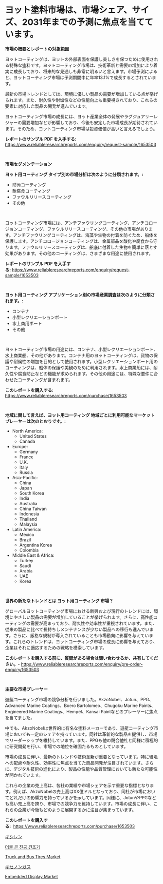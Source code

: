 <p><h1>ヨット塗料市場は、市場シェア、サイズ、2031年までの予測に焦点を当てています。</h1></p><p><strong>市場の概要とレポートの対象範囲</strong></p>
<p><p>ヨットコーティングは、ヨットの外部表面を保護し美しさを保つために使用される特殊な塗料です。ヨットコーティング市場は、技術革新と需要の増加により着実に成長しており、将来的な見通しも非常に明るいと言えます。市場予測によると、ヨットコーティング市場は予測期間中に年率13.1%で成長するとされています。</p><p>最新の市場トレンドとしては、環境に優しい製品の需要が増加している点が挙げられます。また、耐久性や耐塩性などの性能向上も重要視されており、これらの要素に対応した製品の開発が進んでいます。</p><p>ヨットコーティング市場の成長には、ヨット産業全体の発展やラグジュアリーレジャーの需要増加などが影響しており、今後も安定した市場成長が期待されています。そのため、ヨットコーティング市場は投資価値が高いと言えるでしょう。</p></p>
<p><strong>レポートのサンプル PDF を入手する:</strong> <a href="https://www.reliableresearchreports.com/enquiry/request-sample/1653503">https://www.reliableresearchreports.com/enquiry/request-sample/1653503</a></p>
<p>&nbsp;</p>
<p><strong>市場セグメンテーション</strong></p>
<p><strong>ヨット用コーティング タイプ別の市場分析は次のように分類されます。:</strong></p>
<p><ul><li>防汚コーティング</li><li>耐腐食コーティング</li><li>ファウルリリースコーティング</li><li>その他</li></ul></p>
<p>&nbsp;</p>
<p><p>ヨットコーティング市場には、アンチファウリングコーティング、アンチコロージョンコーティング、ファウルリリースコーティング、その他の市場があります。アンチファウリングコーティングは、海藻や生物の付着を防ぐため、船体を保護します。アンチコロージョンコーティングは、金属部品を酸化や腐食から守ります。ファウルリリースコーティングは、船底に付着した生物を簡単に落とす効果があります。その他のコーティングは、さまざまな用途に使用されます。</p></p>
<p><strong>レポートのサンプル PDF を入手する:</strong>&nbsp;<a href="https://www.reliableresearchreports.com/enquiry/request-sample/1653503">https://www.reliableresearchreports.com/enquiry/request-sample/1653503</a></p>
<p>&nbsp;</p>
<p><strong> ヨット用コーティング アプリケーション別の市場産業調査は次のように分類されます。:</strong></p>
<p><ul><li>コンテナ</li><li>小型レクリエーションボート</li><li>水上商用ボート</li><li>その他</li></ul></p>
<p>&nbsp;</p>
<p><p>ヨットコーティング市場の用途には、コンテナ、小型レクリエーションボート、水上商業船、その他があります。コンテナ用のヨットコーティングは、貨物の保護や耐候性の増加を目的として使用されます。小型レクリエーションボート用のコーティングは、船体の保護や美観のために利用されます。水上商業船には、耐久性や腐食防止などの機能が求められます。その他の用途には、特殊な要件に合わせたコーティングが含まれます。</p></p>
<p><strong>このレポートを購入する:</strong>&nbsp; <a href="https://www.reliableresearchreports.com/purchase/1653503">https://www.reliableresearchreports.com/purchase/1653503</a></p>
<p>&nbsp;</p>
<p><strong>地域に関して言えば、ヨット用コーティング 地域ごとに利用可能なマーケットプレーヤーは次のとおりです。:</strong></p>
<p><ul>
    <li>
        North America:
        <ul>
            <li>United States</li>
            <li>Canada</li>
        </ul>
    </li>
    <li>
        Europe:
        <ul>
            <li>Germany</li>
            <li>France</li>
            <li>U.K.</li>
            <li>Italy</li>
            <li>Russia</li>
        </ul>
    </li>
    <li>
        Asia-Pacific:
        <ul>
            <li>China</li>
            <li>Japan</li>
            <li>South Korea</li>
            <li>India</li>
            <li>Australia</li>
            <li>China Taiwan</li>
            <li>Indonesia</li>
            <li>Thailand</li>
            <li>Malaysia</li>
        </ul>
    </li>
    <li>
        Latin America:
        <ul>
            <li>Mexico</li>
            <li>Brazil</li>
            <li>Argentina Korea</li>
            <li>Colombia</li>
        </ul>
    </li>
    <li>
        Middle East & Africa:
        <ul>
            <li>Turkey</li>
            <li>Saudi</li>
            <li>Arabia</li>
            <li>UAE</li>
            <li>Korea</li>
        </ul>
    </li>
    </ul></p>
<p>&nbsp;</p>
<p><strong>世界の新たなトレンドとは ヨット用コーティング 市場？</strong></p>
<p><p>グローバルヨットコーティング市場における新興および現行のトレンドには、環境にやさしい製品の需要が増加していることが挙げられます。さらに、高性能コーティングの需要が高まっており、耐久性や効率性が重視されています。また、従来の製品に比べて長持ちしメンテナンスが少ない製品への移行も進んでいます。さらに、厳格な規制が導入されていることも市場動向に影響を与えています。これらのトレンドは、ヨットコーティング市場の成長に影響を与えており、企業はそれに適応するための戦略を模索しています。</p></p>
<p><strong>このレポートを購入する前に、質問がある場合は問い合わせるか、共有してください。</strong>- <a href="https://www.reliableresearchreports.com/enquiry/pre-order-enquiry/1653503">https://www.reliableresearchreports.com/enquiry/pre-order-enquiry/1653503</a></p>
<p>&nbsp;</p>
<p><strong>主要な市場プレーヤー</strong></p>
<p><p>遊艇コーティング市場の競争分析を行いました。AkzoNobel、Jotun、PPG、Advanced Marine Coatings、Boero Bartolomeo、Chugoku Marine Paints、Engineered Marine Coatings、Hempel、Kansai Paintなどのプレーヤーに焦点を当てました。</p><p>中でも、AkzoNobelは世界的に有名な塗料メーカーであり、遊艇コーティング市場においても一定のシェアを持っています。同社は革新的な製品を提供し、市場でリーダーシップを維持しています。また、PPGも他の競合他社と同様に積極的に研究開発を行い、市場での地位を確固たるものとしています。</p><p>市場の成長に伴い、最新のトレンドや技術革新が重要となっています。特に環境への配慮や耐久性、効率性に焦点を当てた商品開発が注目されています。さらに、デジタル技術の進化により、製品の性能や品質管理においても新たな可能性が開かれています。</p><p>これらの企業の売上高は、各社の業績や市場シェアを示す重要な指標となります。例えば、AkzoNobelの売上高はXX億ドルとなっており、同社が市場においてどれだけの影響力を持っているかを示しています。同様に、JotunやPPGなども高い売上高を誇り、市場での競争力を維持しています。市場の成長に伴い、これらの企業が今後もどのように展開するかに注目が集まっています。</p></p>
<p><strong>このレポートを購入する:</strong>&nbsp;&nbsp;<a href="https://www.reliableresearchreports.com/purchase/1653503">https://www.reliableresearchreports.com/purchase/1653503</a></p>
<p><p><a href="https://github.com/dandier2003/Market-Research-Report-List-1/blob/main/369638510887.md">キシレン</a></p><p><a href="https://github.com/vdhdwjyp90142/Market-Research-Report-List-1/blob/main/79733789961.md">더블 콘 진공 건조기</a></p><p><a href="https://issuu.com/reportprime-2/docs/truck-and-bus-tires-market-size-2030.pptx">Truck and Bus Tires Market</a></p><p><a href="https://github.com/sghwr779811674/Market-Research-Report-List-1/blob/main/515173110886.md">キセノンガス</a></p><p><a href="https://github.com/lbird53714/Market-Research-Report-List-3/blob/main/embedded-display-market.md">Embedded Display Market</a></p></p>